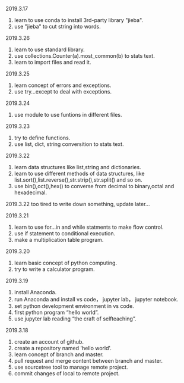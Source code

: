 2019.3.17
1. learn to use conda to install 3rd-party library "jieba".
2. use "jieba" to cut string into words.

2019.3.26
1. learn to use standard library.
2. use collections.Counter(a).most_common(b) to stats text.
3. learn to import files and read it.

2019.3.25
1. learn concept of errors and exceptions.
2. use try…except to deal with exceptions.

2019.3.24
1. use module to use funtions in different files.

2019.3.23
1. try to define functions.
2. use list, dict, string conversition to stats text.

2019.3.22
1. learn data structures like list,string and dictionaries. 
2. learn to use different methods of data structures, like list.sort(),list.reverse(),str.strip(),str.split() and so on.
3. use bin(),oct(),hex() to converse from decimal to binary,octal and hexadecimal.

2019.3.22
too tired to write down something, update later...

2019.3.21
1. learn to use for…in and while statments to make flow control.
2. use if statement to conditional execution.
3. make a multiplication table program.

2019.3.20
1. learn basic concept of python computing.
2. try to write a calculator program.

2019.3.19
1. install Anaconda.
2. run Anaconda and install vs code， jupyter lab， jupyter notebook.
3. set python development environment in vs code.
4. first python program “hello world”.
5. use jupyter lab reading “the craft of selfteaching”.

2019.3.18
1. create an account of github.
2. create a repository named 'hello world'.
3. learn concept of branch and master.
4. pull request and merge content between branch and master.
5. use sourcetree tool to manage remote project.
6. commit changes of local to remote project.
